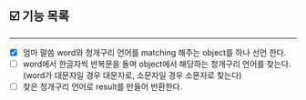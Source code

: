 ## ☑️ 기능 목록
---
- [x] 엄마 말씀 word와 청개구리 언어를 matching 해주는 object를 하나 선언 한다.
- [ ] word에서 한글자씩 반복문을 돌며 object에서 해당하는 청개구리 언어를 찾는다. (word가 대문자일 경우 대문자로, 소문자일 경우 소문자로 찾는다)
- [ ] 찾은 청개구리 언어로 result를 만들어 반환한다.